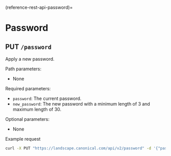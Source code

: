 (reference-rest-api-password)=
# Password

## PUT `/password`

Apply a new password.

Path parameters:

- None

Required parameters:

- `password`: The current password.
- `new_password`: The new password with a minimum length of 3 and maximum length of 30.

Optional parameters:

- None

Example request

```bash
curl -X PUT "https://landscape.canonical.com/api/v2/password" -d '{"password": "pwd", "new_password": "more_secure_pwd"}' -H Authorization:"Bearer $JWT"
```

